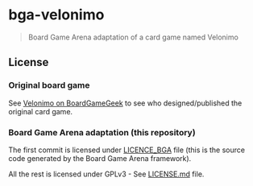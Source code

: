 # bga-velonimo

> Board Game Arena adaptation of a card game named Velonimo

## License

### Original board game

See [Velonimo on BoardGameGeek](https://boardgamegeek.com/boardgame/323262/velonimo) to see who designed/published the original card game.

### Board Game Arena adaptation (this repository)

The first commit is licensed under [LICENCE_BGA](LICENCE_BGA) file (this is the source code generated by the Board Game Arena framework).

All the rest is licensed under GPLv3 - See [LICENSE.md](LICENSE.md) file.
